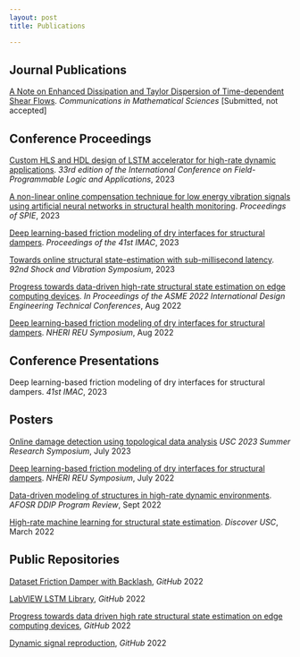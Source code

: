 ```yaml
---
layout: post
title: Publications

---
```

## Journal Publications

[A Note on Enhanced Dissipation and Taylor Dispersion of Time-dependent Shear Flows](https://arxiv.org/pdf/2309.15738.pdf). *Communications in Mathematical Sciences* [Submitted, not accepted]

## Conference Proceedings
[Custom HLS and HDL design of LSTM accelerator for high-rate dynamic applications](https://www.researchgate.net/publication/373685921_Accelerating_LSTM-based_High-Rate_Dynamic_System_Models#fullTextFileContent). *33rd edition of the International Conference on Field-Programmable Logic and Applications*, 2023

[A non-linear online compensation technique for low energy vibration signals using artificial neural networks in structural health monitoring](http://www.me.sc.edu/Research/Downey/publications/Conference_publications/Satme2023NonLinearVibration.pdf). *Proceedings of SPIE*, 2023

[Deep learning-based friction modeling of dry interfaces for structural dampers](http://www.me.sc.edu/Research/Downey/publications/Conference_publications/Coble2023DeepLearningBased.pdf). *Proceedings of the 41st IMAC*, 2023

[Towards online structural state-estimation with sub-millisecond latency](https://www.researchgate.net/publication/369261847_Towards_online_structural_state-estimation_with_sub-millisecond_latency#fullTextFileContent). *92nd Shock and Vibration Symposium*, 2023

[Progress towards data-driven high-rate structural state estimation on edge computing devices](http://www.me.sc.edu/Research/Downey/publications/Conference_publications/Satme2022ProgressTowardsData.pdf). *In Proceedings of the ASME 2022 International Design Engineering Technical Conferences*, Aug 2022

[Deep learning-based friction modeling of dry interfaces for structural dampers](https://www.designsafe-ci.org/data/browser/public/designsafe.storage.published/PRJ-3609). *NHERI REU Symposium*, Aug 2022

## Conference Presentations

Deep learning-based friction modeling of dry interfaces for structural dampers. *41st IMAC*, 2023

## Posters

[Online damage detection using topological data analysis](http://www.me.sc.edu/Research/Downey/publications/Posters/Coble2023OnlineDamageDetection.pdf) *USC 2023 Summer Research Symposium*, July 2023

[Deep learning-based friction modeling of dry interfaces for structural dampers](http://www.me.sc.edu/Research/Downey/publications/Posters/Coble2022DeepLearningBased.pdf). *NHERI REU Symposium*, July 2022

[Data-driven modeling of structures in high-rate dynamic environments](http://www.me.sc.edu/Research/Downey/publications/Posters/Coble2022DataDrivenModeling.pdf). *AFOSR DDIP Program Review*, Sept 2022

[High-rate machine learning for structural state estimation](http://www.me.sc.edu/Research/Downey/publications/Posters/Coble_2022_High_rate_machine_Learning.pdf). *Discover USC*, March 2022

## Public Repositories

[Dataset Friction Damper with Backlash](https://github.com/ARTS-Laboratory/Dataset-Friction-Damper-with-Backlash), *GitHub* 2022

[LabVIEW LSTM Library](https://github.com/ARTS-Laboratory/LabVIEW-LSTM), *GitHub* 2022

[Progress towards data driven high rate structural state estimation on edge computing devices](https://github.com/ARTS-Laboratory/Paper-Progress-towards-data-driven-high-rate-structural-state-estimation-on-edge-computing-devices), *GitHub* 2022

[Dynamic signal reproduction](https://github.com/ARTS-Laboratory/Dynamic-signal-reproduction), *GitHub* 2022